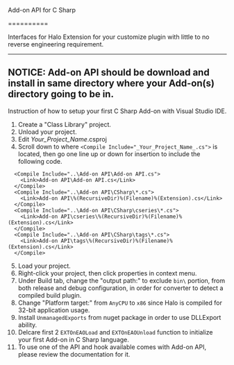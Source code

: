 Add-on API for C Sharp

==========

Interfaces for Halo Extension for your customize plugin with little to no reverse engineering requirement.

---
NOTICE: Add-on API should be download and install in same directory where your Add-on(s) directory going to be in.
---

Instruction of how to setup your first C Sharp Add-on with Visual Studio IDE.

1. Create a "Class Library" project.
2. Unload your project.
3. Edit _Your_Project_Name_.csproj
4. Scroll down to where `<Compile Include="_Your_Project_Name_.cs">` is located, then go one line up or down for insertion to include the following code.
  ```
    <Compile Include="..\Add-on API\Add-on API.cs">
      <Link>Add-on API\Add-on API.cs</Link>
    </Compile>
    <Compile Include="..\Add-on API\CSharp\*.cs">
      <Link>Add-on API\%(RecursiveDir)%(Filename)%(Extension).cs</Link>
    </Compile>
    <Compile Include="..\Add-on API\CSharp\cseries\*.cs">
      <Link>Add-on API\cseries\%(RecursiveDir)%(Filename)%(Extension).cs</Link>
    </Compile>
    <Compile Include="..\Add-on API\CSharp\tags\*.cs">
      <Link>Add-on API\tags\%(RecursiveDir)%(Filename)%(Extension).cs</Link>
    </Compile>
```

5. Load your project.
6. Right-click your project, then click properties in context menu.
  1. Under Build tab, change the "output path:" to exclude `bin\` portion, from both release and debug configuration, in order for converter to detect a compiled build plugin.
  2. Change "Platform target:" from `AnyCPU` to `x86` since Halo is compiled for 32-bit application usage.
7. Install `UnmanagedExports` from nuget package in order to use DLLExport ability.
8. Delcare first 2 `EXTOnEAOLoad` and `EXTOnEAOUnload` function to initialize your first Add-on in C Sharp language.
9. To use one of the API and hook available comes with Add-on API, please review the documentation for it.
